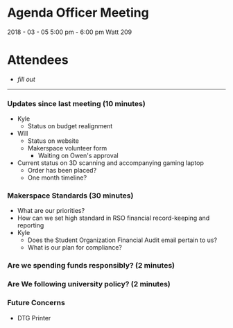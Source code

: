 # Agenda Officer Meeting
2018 - 03 - 05
5:00 pm - 6:00 pm
Watt 209

# Attendees
 - *fill out*
-----

### Updates since last meeting (10 minutes)
  - Kyle
    - Status on budget realignment
  - Will
    - Status on website
    - Makerspace volunteer form
      - Waiting on Owen's approval
  - Current status on 3D scanning and accompanying gaming laptop
    - Order has been placed?
    - One month timeline?
### Makerspace Standards (30 minutes)
  - What are our priorities?
  - How can we set high standard in RSO financial record-keeping and reporting
  - Kyle
    - Does the Student Organization Financial Audit email pertain to us?
    - What is our plan for compliance?

### Are we spending funds responsibly? (2 minutes)

### Are We following university policy? (2 minutes)

### Future Concerns
  - DTG Printer
